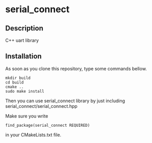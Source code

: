 # serial_connect

## Description
C++ uart library

## Installation

As soon as you clone this repository, type some commands bellow. 

```
mkdir build
cd build
cmake ..
sudo make install 
```

Then you can use serial_connect library by just including  serial_connect/serial_connect.hpp 

Make sure you write 

```
find_package(serial_connect REQUIRED) 
```

in your CMakeLists.txt file.
